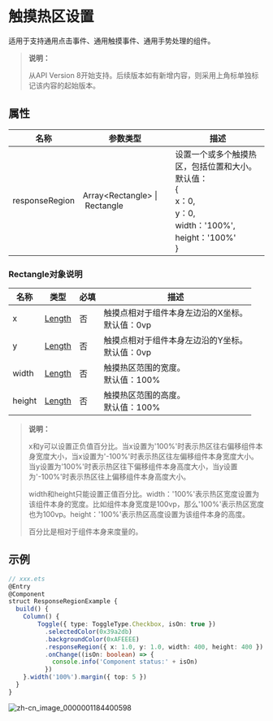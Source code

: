 # 触摸热区设置

适用于支持通用点击事件、通用触摸事件、通用手势处理的组件。

>  **说明：**
>
>  从API Version 8开始支持。后续版本如有新增内容，则采用上角标单独标记该内容的起始版本。


## 属性


| 名称 | 参数类型 | 描述 |
| -------- | -------- | -------- |
| responseRegion | Array&lt;Rectangle&gt;&nbsp;\|&nbsp;Rectangle | 设置一个或多个触摸热区，包括位置和大小。<br/>默认值：<br/>{<br/>x：0,<br/>y：0,<br/>width：'100%',<br/>height：'100%'<br/>} |


### Rectangle对象说明
| 名称 | 类型 | 必填 | 描述 |
| -------- | -------- | -------- | -------- |
| x | [Length](../../ui/ts-types.md) | 否 | 触摸点相对于组件本身左边沿的X坐标。<br/>默认值：0vp |
| y | [Length](../../ui/ts-types.md) | 否 | 触摸点相对于组件本身左边沿的Y坐标。<br/>默认值：0vp |
| width | [Length](../../ui/ts-types.md) | 否 | 触摸热区范围的宽度。<br/>默认值：100% |
| height | [Length](../../ui/ts-types.md) | 否 | 触摸热区范围的高度。<br/>默认值：100% |

  >  **说明：**
  >
  >  x和y可以设置正负值百分比。当x设置为'100%'时表示热区往右偏移组件本身宽度大小，当x设置为'-100%'时表示热区往左偏移组件本身宽度大小。当y设置为'100%'时表示热区往下偏移组件本身高度大小，当y设置为'-100%'时表示热区往上偏移组件本身高度大小。
  >
  >  width和height只能设置正值百分比。width：'100%'表示热区宽度设置为该组件本身的宽度。比如组件本身宽度是100vp，那么'100%'表示热区宽度也为100vp。height：'100%'表示热区高度设置为该组件本身的高度。
  >
  >  百分比是相对于组件本身来度量的。


## 示例

```ts
// xxx.ets
@Entry
@Component
struct ResponseRegionExample {
  build() {
    Column() {
        Toggle({ type: ToggleType.Checkbox, isOn: true })
          .selectedColor(0x39a2db)
          .backgroundColor(0xAFEEEE)
          .responseRegion({ x: 1.0, y: 1.0, width: 400, height: 400 })
          .onChange((isOn: boolean) => {
            console.info('Component status:' + isOn)
          })
    }.width('100%').margin({ top: 5 })
  }
}
```

![zh-cn_image_0000001184400598](figures/zh-cn_image_0000001184400598.gif)
